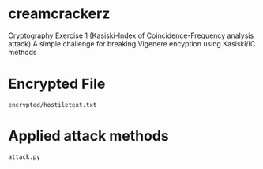 # creamcrackerz
Cryptography Exercise 1 (Kasiski-Index of Coincidence-Frequency analysis attack)
A simple challenge for breaking Vigenere encyption using Kasiski/IC methods

# Encrypted File

```
encrypted/hostiletext.txt
```

# Applied attack methods

```
attack.py
```
